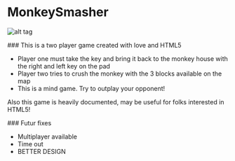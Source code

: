 # MonkeySmasher

![alt tag](http://image.noelshack.com/fichiers/2016/07/1455994596-banner.png)

### This is a two player game created with love and HTML5 

* Player one must take the key and bring it back to the monkey house with the right and left key on the pad
* Player two tries to crush the monkey with the 3 blocks available on the map
* This is a mind game. Try to outplay your opponent!

Also this game is heavily documented, may be useful for folks interested in HTML5!

### Futur fixes
- Multiplayer available
- Time out
- BETTER DESIGN



